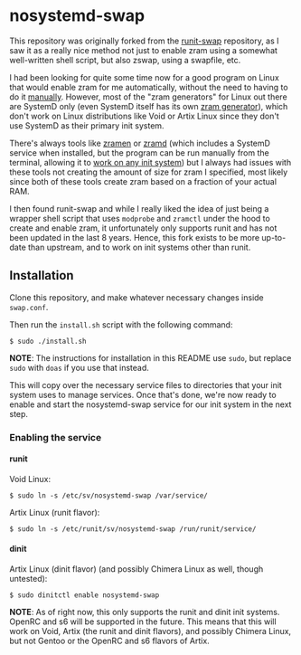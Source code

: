 # nosystemd-swap

This repository was originally forked from the [runit-swap](https://github.com/thypon/runit-swap) repository, as I saw it as a really nice method not just to enable zram using a somewhat well-written shell script, but also zswap, using a swapfile, etc.

I had been looking for quite some time now for a good program on Linux that would enable zram for me automatically, without the need to having to do it [manually](https://wiki.archlinux.org/title/Zram#Manually). However, most of the "zram generators" for Linux out there are SystemD only (even SystemD itself has its own [zram generator](https://github.com/systemd/zram-generator)), which don't work on Linux distributions like Void or Artix Linux since they don't use SystemD as their primary init system.

There's always tools like [zramen](https://github.com/atweiden/zramen) or [zramd](https://github.com/maximumadmin/zramd) (which includes a SystemD service when installed, but the program can be run manually from the terminal, allowing it to [work on any init system](https://github.com/maximumadmin/zramd?tab=readme-ov-file#manual-installation-on-any-distribution-without-systemd)) but I always had issues with these tools not creating the amount of size for zram I specified, most likely since both of these tools create zram based on a fraction of your actual RAM.

I then found runit-swap and while I really liked the idea of just being a wrapper shell script that uses `modprobe` and `zramctl` under the hood to create and enable zram, it unfortunately only supports runit and has not been updated in the last 8 years. Hence, this fork exists to be more up-to-date than upstream, and to work on init systems other than runit.

## Installation

Clone this repository, and make whatever necessary changes inside `swap.conf`. 

Then run the `install.sh` script with the following command:
```
$ sudo ./install.sh
```

**NOTE**: The instructions for installation in this README use `sudo`, but replace `sudo` with `doas` if you use that instead.

This will copy over the necessary service files to directories that your init system uses to manage services. Once that's done, we're now ready to enable and start the nosystemd-swap service for our init system in the next step.

### Enabling the service
#### runit

Void Linux:
```
$ sudo ln -s /etc/sv/nosystemd-swap /var/service/
```
Artix Linux (runit flavor):
```
$ sudo ln -s /etc/runit/sv/nosystemd-swap /run/runit/service/
```

#### dinit

Artix Linux (dinit flavor) (and possibly Chimera Linux as well, though untested):
```
$ sudo dinitctl enable nosystemd-swap
```
**NOTE**: As of right now, this only supports the runit and dinit init systems. OpenRC and s6 will be supported in the future. This means that this will work on Void, Artix (the runit and dinit flavors), and possibly Chimera Linux, but not Gentoo or the OpenRC and s6 flavors of Artix.

